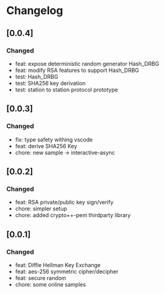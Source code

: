 
# Changelog

## [0.0.4]
### Changed
- feat: expose deterministic random generator Hash_DRBG
- feat: modify RSA features to support Hash_DRBG
- test: Hash_DRBG
- test: SHA256 key derivation
- test: station to station protocol prototype

## [0.0.3]
### Changed
- fix: type safety withing vscode
- feat: derive SHA256 Key
- chore: new sample -> interactive-async

## [0.0.2]
### Changed
- feat: RSA private/public key sign/verify
- chore: simpler setup
- chore: added crypto++-pem thirdparty library

## [0.0.1]
### Changed
- feat: Diffie Hellman Key Exchange
- feat: aes-256 symmetric cipher/decipher
- feat: secure random
- chore: some online samples
